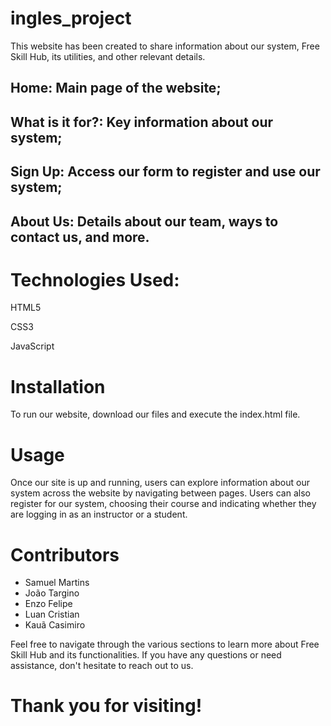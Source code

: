 # ingles_project
This website has been created to share information about our system, Free Skill Hub, its utilities, and other relevant details.

## Home: Main page of the website;

## What is it for?: Key information about our system;

## Sign Up: Access our form to register and use our system;

## About Us: Details about our team, ways to contact us, and more.

# Technologies Used:

HTML5

CSS3

JavaScript

# Installation

To run our website, download our files and execute the index.html file.

# Usage

Once our site is up and running, users can explore information about our system across the website by navigating between pages. Users can also register for our system, choosing their course and indicating whether they are logging in as an instructor or a student.

# Contributors
* Samuel Martins
* João Targino
* Enzo Felipe
* Luan Cristian
* Kauã Casimiro

Feel free to navigate through the various sections to learn more about Free Skill Hub and its functionalities. If you have any questions or need assistance, don't hesitate to reach out to us.

# Thank you for visiting!
